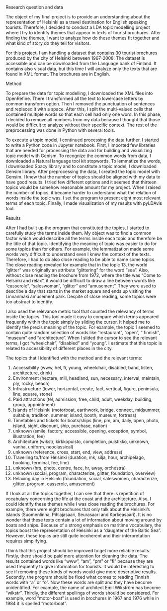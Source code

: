 Research question and data

The object of my final project is to provide an understanding about the representation of Helsinki as a travel destination for English speaking tourists. Therefore, I decided to conduct a LDA topic modelling project where I try to identify themes that appear in texts of tourist brochures. After finding the themes, I want to analyze how do these themes fit together and what kind of story do they tell for visitors.

For this project, I am handling a dataset that contains 30 tourist brochures produced by the city of Helsinki between 1967-2008. The dataset is accessible and can be downloaded from the Language bank of Finland. It contains also visual data, but this time I will analyze only the texts that are found in XML format. The brochures are in English.

Method

To prepare the data for topic modelling, I downloaded the XML files into OpenRefine. There I transformed all the text to lowercase letters by common transform option. Then I removed the punctuation of sentences and replaced it with a space. After this, I split the multi-valued cells that contained multiple words so that each cell had only one word. In this phase, I decided to remove all numbers from my data because I thought that those would be difficult to analyze without their specific context. The rest of the preprocessing was done in Python with several tools.

To execute a topic model, I continued processing the data further. I started to write a Python code in Jupyter notebook. First, I imported few libraries that are needed for processing the data and for building and visualizing topic model with Genism. To recognize the common words from data, I downloaded a Natural language tool kit stopwords. To lemmatize the words, I downloaded Spacy library and to constitute a topic model, I downloaded Gensim library. After preprocessing the data, I created the topic model with Gensim. I knew that the number of topics should be aligned with my data to have good results. I tried few different options and it seemed that thirteen topics would be somehow reasonable amount for my project. When I raised the number of topics, it became harder to understand what the relation of words inside the topic was. I set the program to present eight most relevant terms of each topic. Finally, I made visualization of my results with pyLDAvis tool.

Results

After I had built up the program that constituted the topics, I started to carefully study the terms inside them. My object was to find a common factor which would describe all the terms inside each topic and therefore be the title of that topic. Identifying the meaning of topic was easier to do for some topics than for others. For example, the lemmatization made some words very difficult to understand even I knew the context of the texts. Therefore, I had to do also close reading to be able to name some topics. The close reading revealed for example that in the topic 13, the world “glitter” was originally an attribute “glittering” for the word “sea”. Also, without close reading the brochure from 1972, where the title was “Come to Helsinki and relax”, it would be difficult to draw a line between words like “casserole”, “saleswoman”, “glitter” and “amusement”. They were used to describe a day that starts in the market square and ends up visiting the Linnanmäki amusement park. Despite of close reading, some topics were too abstract to identify.

I also used the relevance metric tool that counted the relevancy of terms inside the topics. This tool made it easy to compare which terms appeared frequently within the topic simply by sliding the cursor. It helped me to identify the precis meaning of the topic. For example, the topic 1 seemed to contain quite random selection of words like “restaurant”, “open”, “ finnish”, “museum” and “architecture”.  When I slided the cursor to see the relevant terms, I got “wheelchair”, “disabled” and “young”. I estimate that this topic is related to accessibility of different places in the city.

The topics that I identified with the method and the relevant terms:

1.	Accessibility (www, hel, fi, young, wheelchair, disabled, band, listen, architecture, drink)
2.	Environment (hectare, mill, headland, sun, necessary, interval, maintain, ply, rocky, beach)
3.	Infrastructure (lower, horizontal, create, fact, vertical, figure, peninsula, line, square, stone)
4.	Paid attractions (tel, admission, free, child, adult, weekday, building, group, appointment)
5.	Islands of Helsinki (motorboat, earthwork, bridge, connect, midsummer, suitable, tradition, summer, island, booth, museum, fortress)
6.	Timetables and tickets for boats/ships (line, pm, am, daily, open, photo, island, sight, discount, ship, purchase, nation)
7.	unknown (smile, factory, accessible, opening, exception, symbol, illustration, fee)
8.	Architecture (wikstr, kirkkopuisto, completion, puistikko, unknown, vanha, uniform, neoclassical) 
9.	unknown (reference, cross, start, end, view, address)
10.	Travelling to/from Helsinki (duration, mk, silja, hour, archipelago, booking, terminal, fee, line)
11.	unknown (hrs, photo, centre, face, hr, away, orchestra)
12.	unknown (social, program, characterize, glitter, foundation, overview)
13.	Relaxing day in Helsinki (foundation, social, saleswomen, characterize, glitter, program, casserole, amusement)

If I look at all the topics together, I can see that there is repetition of vocabulary concerning the life at the coast and the architecture. Also, I could identify these themes while I was close reading the brochures. For example, there were eight brochures that only talk about the Helsinki’s islands (Suomenlinna, Pihlajasaari, Seurasaari and Korkeasaari). It is no wonder that these texts contain a lot of information about moving around by boats and ships. Because of a strong emphasis on maritime vocabulary, the topics boost the representation of Helsinki as a “daughter of the Baltic Sea”. However, these topics are still quite incoherent and their interpretation requires simplifying.

I think that this project should be improved to get more reliable results. Firstly, there should be paid more attention for cleaning the data. The results contained words like “www”, “am”, “pm” or “fi” because they are used frequently to give information for tourists. It would be interesting to see if removing these kinds of words would give more descriptive results. Secondly, the program should be fixed what comes to reading Finnish words with “ä” or “ö”. Now these words are split and they have become unidentified. For example, the name of architect Emil Wikström has become “wikstr”. Thirdly, the different spellings of words should be considered. For example, word “motor-boat” is used in brochures in 1967 and 1976 while in 1984 it is spelled “motorboat”. 
